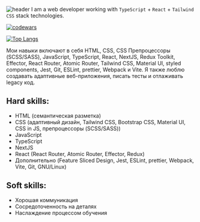 ![header](https://capsule-render.vercel.app/api?type=waving&color=gradient&height=256&section=header&text=R4R3-M37&fontSize=100&animation=fadeIn&fontAlignY=50&descAlignY=50&descAlign=65)
I am a web developer working with ```TypeScript``` + ```React``` + ```Tailwind CSS``` stack technologies.

[![codewars](https://www.codewars.com/users/nksbsk/badges/large)](https://www.codewars.com/users/nksbsk)

[![Top Langs](https://github-readme-stats.vercel.app/api/top-langs/?username=R4R3-M37&layout=compact&bg_color=22272E&text_color=9F9F9F&title_color=9F9F9F&icon_color=9F9F9F)](https://github.com/anuraghazra/github-readme-stats)

Мои навыки включают в себя HTML, CSS, CSS Препроцессоры (SCSS/SASS), JavaScript, TypeScript, React, NextJS, Redux Toolkit, Effector, React Router, Atomic Router, Tailwind CSS, Material UI, styled components, Jest, Git, ESLint, prettier, Webpack и Vite. Я также люблю создавать адаптивные веб-приложения, писать тесты и отлаживать legacy код.


## Hard skills:
- HTML (семантическая разметка)
- CSS (адаптивный дизайн, Tailwind CSS, Bootstrap CSS, Material UI, CSS in JS, препроцессоры (SCSS/SASS))
- JavaScript
- TypeScript
- NextJS
- React (React Router, Atomic Router, Effector, Redux)
- Дополнительно (Feature Sliced Design, Jest, ESLint, prettier, Webpack, Vite, Git, GNU/Linux)

## Soft skills:
- Хорошая коммуникация
- Сосредоточенность на деталях
- Наслаждение процессом обучения
